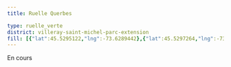 ```yaml
---
title: Ruelle Querbes

type: ruelle_verte
district: villeray-saint-michel-parc-extension
fill: [{"lat":45.5295122,"lng":-73.6289442},{"lat":45.5297264,"lng":-73.6288261},{"lat":45.5288621,"lng":-73.6258811},{"lat":45.5286366,"lng":-73.6260152}]
---
```


En cours